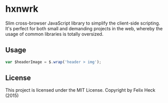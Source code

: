# hxnwrk
Slim cross-browser JavaScript library to simplify the client-side scripting. It's perfect for both small and demanding projects in the web, whereby the usage of common libraries is totally oversized.

## Usage
```js
var $headerImage = $.wrap('header > img');
```

## License
This project is licensed under the MIT License.
Copyright by Felix Heck (2015)
